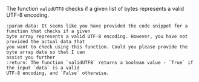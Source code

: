 The function `validUTF8` checks if a given list of bytes represents a valid UTF-8 encoding.

    :param data: It seems like you have provided the code snippet for a function that checks if a given
    byte array represents a valid UTF-8 encoding. However, you have not provided the actual data that
    you want to check using this function. Could you please provide the byte array data so that I can
    assist you further
    :return: The function `validUTF8` returns a boolean value - `True` if the input `data` is a valid
    UTF-8 encoding, and `False` otherwise.
